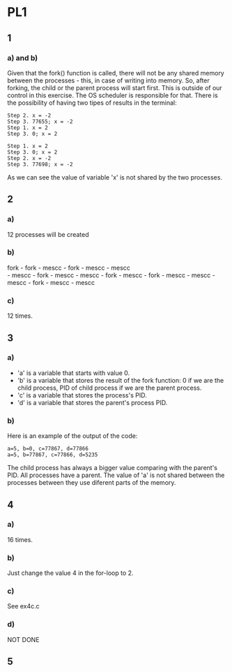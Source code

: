 # PL1

## 1

### a) and b)

Given that the fork() function is called, there will not be any shared memory between the processes - this, in case of writing into memory.
So, after forking, the child or the parent process will start first. This is outside of our control in this exercise. The OS scheduler is responsible for that. 
There is the possibility of having two tipes of results in the terminal: 

```shell
Step 2. x = -2
Step 3. 77655; x = -2
Step 1. x = 2
Step 3. 0; x = 2

Step 1. x = 2
Step 3. 0; x = 2
Step 2. x = -2
Step 3. 77698; x = -2
```
As we can see the value of variable 'x' is not shared by the two processes.

## 2

### a) 

12 processes will be created

### b)

  fork  - fork  - mescc - fork  - mescc
                                - mescc       
                - mescc - fork  - mescc
                                - mescc
        - fork  - mescc - fork  - mescc
                                - mescc
                - mescc - fork  - mescc
                                - mescc

### c)

12 times.

## 3

### a)

- 'a' is a variable that starts with value 0.
- 'b' is a variable that stores the result of the fork function: 0 if we are the child process, PID of child process if we are the parent process.
- 'c' is a variable that stores the process's PID.
- 'd' is a variable that stores the parent's process PID.

### b)

Here is an example of the output of the code:

```shell
a=5, b=0, c=77867, d=77866
a=5, b=77867, c=77866, d=5235
```

The child process has always a bigger value comparing with the parent's PID.
All processes have a parent.
The value of 'a' is not shared between the processes between they use diferent parts of the memory.

## 4

### a)

16 times.

### b) 

Just change the value 4 in the for-loop to 2.

### c)

See ex4c.c

### d)

NOT DONE

## 5

